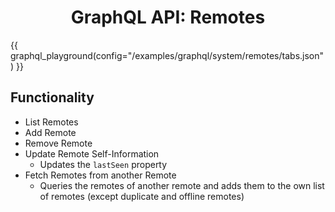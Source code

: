 # <center>GraphQL API: Remotes</center>

{{ graphql_playground(config="/examples/graphql/system/remotes/tabs.json") }}

## Functionality

- List Remotes
- Add Remote
- Remove Remote
- Update Remote Self-Information
  - Updates the `lastSeen` property
- Fetch Remotes from another Remote
  - Queries the remotes of another remote and adds them to the own list of remotes (except duplicate and offline remotes)
